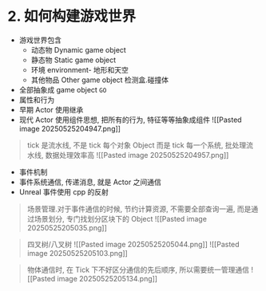 # 2. 如何构建游戏世界

- 游戏世界包含
	- 动态物 Dynamic game object
	- 静态物 Static game object
	- 环境 environment- 地形和天空
	- 其他物品 Other game object 检测盒.碰撞体
- 全部抽象成 game object `GO`
- 属性和行为
- 早期 Actor 使用继承
- 现代 Actor 使用组件思想, 把所有的行为, 特征等等抽象成组件
![[Pasted image 20250525204947.png]]

> tick 是流水线, 不是 tick 每个对象 Object 而是 tick 每一个系统, 批处理流水线, 数据处理效率高
> ![[Pasted image 20250525204957.png]]

- 事件机制
- 事件系统通信, 传递消息, 就是 Actor 之间通信
- Unreal 事件使用 cpp 的反射

> 场景管理.对于事件通信的时候, 节约计算资源, 不需要全部查询一遍, 而是通过场景划分, 专门找划分区块下的 Object
> ![[Pasted image 20250525205035.png]]

> 四叉树/八叉树
> ![[Pasted image 20250525205044.png]]
> ![[Pasted image 20250525205103.png]]

> 物体通信时, 在 Tick 下不好区分通信的先后顺序, 所以需要统一管理通信
> ![[Pasted image 20250525205134.png]]

